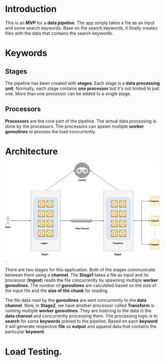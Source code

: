 # Introduction
This is an **MVP** for a **data pipeline**. The app simply takes a file as an input and some search keywords.
Base on the search keywords, it finally creates files with the data that contains the search keywords.



# Keywords
## Stages
The pipeline has been created with **stages**. Each stage is a **data processing unit**. Normally, each stage contains **one processor** but it's
not limited to just one. More than one processor can be added to a single stage.

## Processors
**Processors** are the core part of the pipeline. The actual data processing is done by the processors. The processors can spawn multiple
**worker goroutines** to process the load concurrently.

# Architecture
![](./doc/pipeline.jpeg "Architecture").

There are two stages for this application. Both of the stages communicate between them using a **channel**.
The **Stage1** takes a file as input and its processor (**Ingest**) reads the file concurrently by spawning multiple **worker goroutines**.
The number of **goroutines** are calculated based on the size of the input file and the **size of the chunk** for reading.


The file data read by the **goroutines** are sent concurrently to the **data channel**. Now, in **Stage2**, we have another processor 
called **Transform** is running multiple **worker goroutines**. They are listening to the data in the **data channel** and concurrently processing them.
The processing logic is to **search** for some **keywords** proved to the pipeline. Based on each **keyword**
it will generate respective **file** as **output** and append data that contains the particular **keyword**.


# Load Testing.







